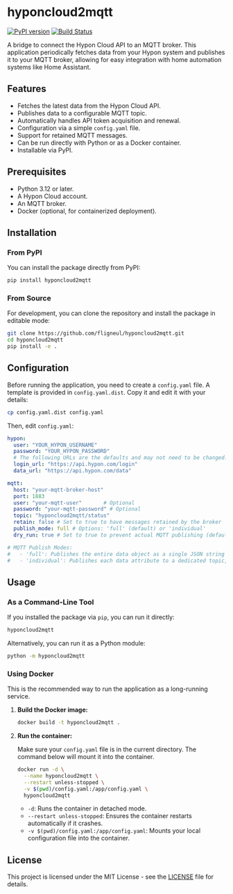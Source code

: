 # hyponcloud2mqtt

[![PyPI version](https://badge.fury.io/py/hyponcloud2mqtt.svg)](https://badge.fury.io/py/hyponcloud2mqtt)
[![Build Status](https://github.com/fligneul/hyponcloud2mqtt/actions/workflows/main.yml/badge.svg)](https://github.com/fligneul/hyponcloud2mqtt/actions/workflows/main.yml)

A bridge to connect the Hypon Cloud API to an MQTT broker. This application periodically fetches data from your Hypon system and publishes it to your MQTT broker, allowing for easy integration with home automation systems like Home Assistant.

## Features

*   Fetches the latest data from the Hypon Cloud API.
*   Publishes data to a configurable MQTT topic.
*   Automatically handles API token acquisition and renewal.
*   Configuration via a simple `config.yaml` file.
*   Support for retained MQTT messages.
*   Can be run directly with Python or as a Docker container.
*   Installable via PyPI.

## Prerequisites

*   Python 3.12 or later.
*   A Hypon Cloud account.
*   An MQTT broker.
*   Docker (optional, for containerized deployment).

## Installation

### From PyPI

You can install the package directly from PyPI:

```bash
pip install hyponcloud2mqtt
```

### From Source

For development, you can clone the repository and install the package in editable mode:

```bash
git clone https://github.com/fligneul/hyponcloud2mqtt.git
cd hyponcloud2mqtt
pip install -e .
```

## Configuration

Before running the application, you need to create a `config.yaml` file. A template is provided in `config.yaml.dist`. Copy it and edit it with your details:

```bash
cp config.yaml.dist config.yaml
```

Then, edit `config.yaml`:

```yaml
hypon:
  user: "YOUR_HYPON_USERNAME"
  password: "YOUR_HYPON_PASSWORD"
  # The following URLs are the defaults and may not need to be changed.
  login_url: "https://api.hypon.com/login"
  data_url: "https://api.hypon.com/data"

mqtt:
  host: "your-mqtt-broker-host"
  port: 1883
  user: "your-mqtt-user"       # Optional
  password: "your-mqtt-password" # Optional
  topic: "hyponcloud2mqtt/status"
  retain: false # Set to true to have messages retained by the broker
  publish_mode: full # Options: 'full' (default) or 'individual'
  dry_run: true # Set to true to prevent actual MQTT publishing (default: true)

# MQTT Publish Modes:
#   - 'full': Publishes the entire data object as a single JSON string to a topic like 'hyponcloud2mqtt/system_id/full_data'. (Default)
#   - 'individual': Publishes each data attribute to a dedicated topic, e.g., 'hyponcloud2mqtt/system_id/power_pv'.
```

## Usage

### As a Command-Line Tool

If you installed the package via `pip`, you can run it directly:

```bash
hyponcloud2mqtt
```

Alternatively, you can run it as a Python module:

```bash
python -m hyponcloud2mqtt
```

### Using Docker

This is the recommended way to run the application as a long-running service.

1.  **Build the Docker image:**

    ```bash
    docker build -t hyponcloud2mqtt .
    ```

2.  **Run the container:**

    Make sure your `config.yaml` file is in the current directory. The command below will mount it into the container.

    ```bash
    docker run -d \
      --name hyponcloud2mqtt \
      --restart unless-stopped \
      -v $(pwd)/config.yaml:/app/config.yaml \
      hyponcloud2mqtt
    ```

    *   `-d`: Runs the container in detached mode.
    *   `--restart unless-stopped`: Ensures the container restarts automatically if it crashes.
    *   `-v $(pwd)/config.yaml:/app/config.yaml`: Mounts your local configuration file into the container.

## License

This project is licensed under the MIT License - see the [LICENSE](LICENSE) file for details.